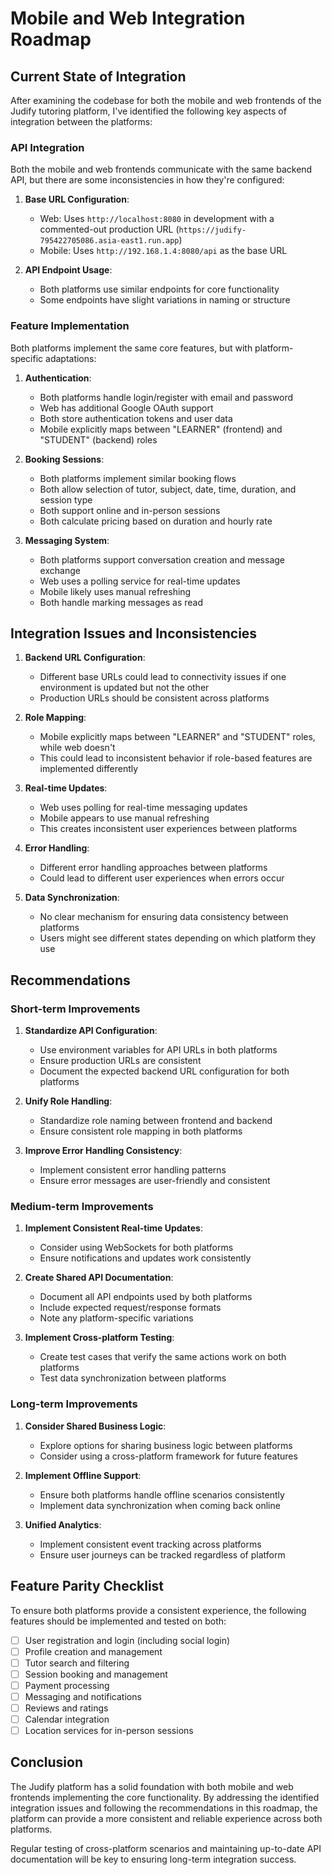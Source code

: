 # Mobile and Web Integration Roadmap

## Current State of Integration

After examining the codebase for both the mobile and web frontends of the Judify tutoring platform, I've identified the following key aspects of integration between the platforms:

### API Integration

Both the mobile and web frontends communicate with the same backend API, but there are some inconsistencies in how they're configured:

1. **Base URL Configuration**:
   - Web: Uses `http://localhost:8080` in development with a commented-out production URL (`https://judify-795422705086.asia-east1.run.app`)
   - Mobile: Uses `http://192.168.1.4:8080/api` as the base URL

2. **API Endpoint Usage**:
   - Both platforms use similar endpoints for core functionality
   - Some endpoints have slight variations in naming or structure

### Feature Implementation

Both platforms implement the same core features, but with platform-specific adaptations:

1. **Authentication**:
   - Both platforms handle login/register with email and password
   - Web has additional Google OAuth support
   - Both store authentication tokens and user data
   - Mobile explicitly maps between "LEARNER" (frontend) and "STUDENT" (backend) roles

2. **Booking Sessions**:
   - Both platforms implement similar booking flows
   - Both allow selection of tutor, subject, date, time, duration, and session type
   - Both support online and in-person sessions
   - Both calculate pricing based on duration and hourly rate

3. **Messaging System**:
   - Both platforms support conversation creation and message exchange
   - Web uses a polling service for real-time updates
   - Mobile likely uses manual refreshing
   - Both handle marking messages as read

## Integration Issues and Inconsistencies

1. **Backend URL Configuration**:
   - Different base URLs could lead to connectivity issues if one environment is updated but not the other
   - Production URLs should be consistent across platforms

2. **Role Mapping**:
   - Mobile explicitly maps between "LEARNER" and "STUDENT" roles, while web doesn't
   - This could lead to inconsistent behavior if role-based features are implemented differently

3. **Real-time Updates**:
   - Web uses polling for real-time messaging updates
   - Mobile appears to use manual refreshing
   - This creates inconsistent user experiences between platforms

4. **Error Handling**:
   - Different error handling approaches between platforms
   - Could lead to different user experiences when errors occur

5. **Data Synchronization**:
   - No clear mechanism for ensuring data consistency between platforms
   - Users might see different states depending on which platform they use

## Recommendations

### Short-term Improvements

1. **Standardize API Configuration**:
   - Use environment variables for API URLs in both platforms
   - Ensure production URLs are consistent
   - Document the expected backend URL configuration for both platforms

2. **Unify Role Handling**:
   - Standardize role naming between frontend and backend
   - Ensure consistent role mapping in both platforms

3. **Improve Error Handling Consistency**:
   - Implement consistent error handling patterns
   - Ensure error messages are user-friendly and consistent

### Medium-term Improvements

1. **Implement Consistent Real-time Updates**:
   - Consider using WebSockets for both platforms
   - Ensure notifications and updates work consistently

2. **Create Shared API Documentation**:
   - Document all API endpoints used by both platforms
   - Include expected request/response formats
   - Note any platform-specific variations

3. **Implement Cross-platform Testing**:
   - Create test cases that verify the same actions work on both platforms
   - Test data synchronization between platforms

### Long-term Improvements

1. **Consider Shared Business Logic**:
   - Explore options for sharing business logic between platforms
   - Consider using a cross-platform framework for future features

2. **Implement Offline Support**:
   - Ensure both platforms handle offline scenarios consistently
   - Implement data synchronization when coming back online

3. **Unified Analytics**:
   - Implement consistent event tracking across platforms
   - Ensure user journeys can be tracked regardless of platform

## Feature Parity Checklist

To ensure both platforms provide a consistent experience, the following features should be implemented and tested on both:

- [ ] User registration and login (including social login)
- [ ] Profile creation and management
- [ ] Tutor search and filtering
- [ ] Session booking and management
- [ ] Payment processing
- [ ] Messaging and notifications
- [ ] Reviews and ratings
- [ ] Calendar integration
- [ ] Location services for in-person sessions

## Conclusion

The Judify platform has a solid foundation with both mobile and web frontends implementing the core functionality. By addressing the identified integration issues and following the recommendations in this roadmap, the platform can provide a more consistent and reliable experience across both platforms.

Regular testing of cross-platform scenarios and maintaining up-to-date API documentation will be key to ensuring long-term integration success.